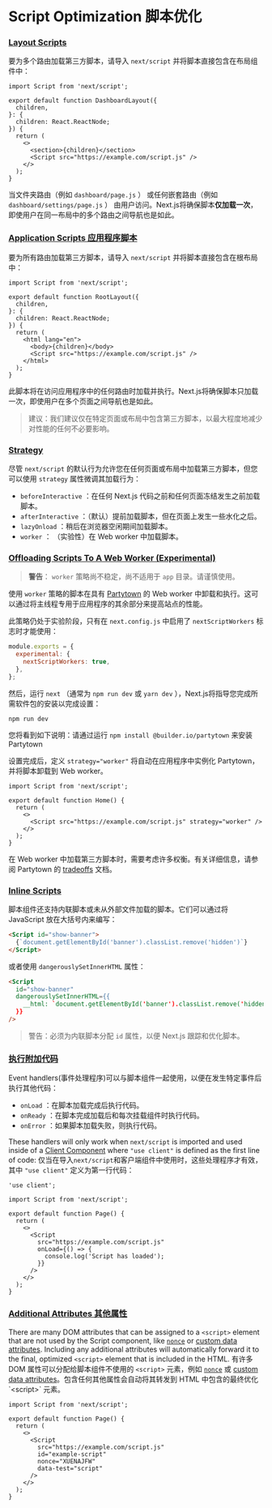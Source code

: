 # Script Optimization 脚本优化

### [Layout Scripts](https://nextjs.org/docs/app/building-your-application/optimizing/scripts#layout-scripts)

要为多个路由加载第三方脚本，请导入 `next/script` 并将脚本直接包含在布局组件中：

```tsx
import Script from 'next/script';
 
export default function DashboardLayout({
  children,
}: {
  children: React.ReactNode;
}) {
  return (
    <>
      <section>{children}</section>
      <Script src="https://example.com/script.js" />
    </>
  );
}
```

当文件夹路由（例如 `dashboard/page.js` ） 或任何嵌套路由（例如 `dashboard/settings/page.js` ） 由用户访问。Next.js将确保脚本**仅加载一次**，即使用户在同一布局中的多个路由之间导航也是如此。

### [Application Scripts 应用程序脚本](https://nextjs.org/docs/app/building-your-application/optimizing/scripts#application-scripts)

要为所有路由加载第三方脚本，请导入 `next/script` 并将脚本直接包含在根布局中：

```tsx
import Script from 'next/script';
 
export default function RootLayout({
  children,
}: {
  children: React.ReactNode;
}) {
  return (
    <html lang="en">
      <body>{children}</body>
      <Script src="https://example.com/script.js" />
    </html>
  );
}
```

此脚本将在访问应用程序中的任何路由时加载并执行。Next.js将确保脚本只加载一次，即使用户在多个页面之间导航也是如此。

> 建议：我们建议仅在特定页面或布局中包含第三方脚本，以最大程度地减少对性能的任何不必要影响。

### [Strategy](https://nextjs.org/docs/app/building-your-application/optimizing/scripts#strategy)

尽管 `next/script` 的默认行为允许您在任何页面或布局中加载第三方脚本，但您可以使用 `strategy` 属性微调其加载行为：

- `beforeInteractive` ：在任何 Next.js 代码之前和任何页面冻结发生之前加载脚本。
- `afterInteractive` ：（默认）提前加载脚本，但在页面上发生一些水化之后。
- `lazyOnload` ：稍后在浏览器空闲期间加载脚本。
- `worker` ： （实验性）在 Web worker 中加载脚本。

### [Offloading Scripts To A Web Worker (Experimental) ](https://nextjs.org/docs/app/building-your-application/optimizing/scripts#offloading-scripts-to-a-web-worker-experimental)

> **警告**： `worker` 策略尚不稳定，尚不适用于 `app` 目录。请谨慎使用。

使用 `worker` 策略的脚本在具有 [Partytown](https://partytown.builder.io/) 的 Web worker 中卸载和执行。这可以通过将主线程专用于应用程序的其余部分来提高站点的性能。

此策略仍处于实验阶段，只有在 `next.config.js` 中启用了 `nextScriptWorkers` 标志时才能使用：

```js
module.exports = {
  experimental: {
    nextScriptWorkers: true,
  },
};
```

然后，运行 `next` （通常为 `npm run dev` 或 `yarn dev` ），Next.js将指导您完成所需软件包的安装以完成设置：

```terminal
npm run dev
```

您将看到如下说明：请通过运行 `npm install @builder.io/partytown` 来安装 Partytown

设置完成后，定义 `strategy="worker"` 将自动在应用程序中实例化 Partytown，并将脚本卸载到 Web worker。

```tsx
import Script from 'next/script';
 
export default function Home() {
  return (
    <>
      <Script src="https://example.com/script.js" strategy="worker" />
    </>
  );
}
```

在 Web worker 中加载第三方脚本时，需要考虑许多权衡。有关详细信息，请参阅 Partytown 的 [tradeoffs](https://partytown.builder.io/trade-offs) 文档。

### [Inline Scripts](https://nextjs.org/docs/app/building-your-application/optimizing/scripts#inline-scripts)

脚本组件还支持内联脚本或未从外部文件加载的脚本。它们可以通过将 JavaScript 放在大括号内来编写：

```html
<Script id="show-banner">
  {`document.getElementById('banner').classList.remove('hidden')`}
</Script>
```

或者使用 `dangerouslySetInnerHTML` 属性：

```html
<Script
  id="show-banner"
  dangerouslySetInnerHTML={{
    __html: `document.getElementById('banner').classList.remove('hidden')`,
  }}
/>
```

> 警告：必须为内联脚本分配 `id` 属性，以便 Next.js 跟踪和优化脚本。

### [执行附加代码](https://nextjs.org/docs/app/building-your-application/optimizing/scripts#executing-additional-code)

Event handlers(事件处理程序)可以与脚本组件一起使用，以便在发生特定事件后执行其他代码：

- `onLoad` ：在脚本加载完成后执行代码。
- `onReady` ：在脚本完成加载后和每次挂载组件时执行代码。
- `onError` ：如果脚本加载失败，则执行代码。

These handlers will only work when `next/script` is imported and used inside of a [Client Component](https://nextjs.org/docs/getting-started/react-essentials) where `"use client"` is defined as the first line of code:
仅当在导入`next/script`和客户端组件中使用时，这些处理程序才有效，其中 `"use client"` 定义为第一行代码：

```tsx
'use client';
 
import Script from 'next/script';
 
export default function Page() {
  return (
    <>
      <Script
        src="https://example.com/script.js"
        onLoad={() => {
          console.log('Script has loaded');
        }}
      />
    </>
  );
}
```

### [Additional Attributes 其他属性](https://nextjs.org/docs/app/building-your-application/optimizing/scripts#additional-attributes)

There are many DOM attributes that can be assigned to a `<script>` element that are not used by the Script component, like [`nonce`](https://developer.mozilla.org/en-US/docs/Web/HTML/Global_attributes/nonce) or [custom data attributes](https://developer.mozilla.org/en-US/docs/Web/HTML/Global_attributes/data-*). Including any additional attributes will automatically forward it to the final, optimized `<script>` element that is included in the HTML.
有许多 DOM 属性可以分配给脚本组件不使用的 `<script>` 元素，例如  [`nonce`](https://developer.mozilla.org/en-US/docs/Web/HTML/Global_attributes/nonce) 或 [custom data attributes](https://developer.mozilla.org/en-US/docs/Web/HTML/Global_attributes/data-*)。包含任何其他属性会自动将其转发到 HTML 中包含的最终优化 `<script>` 元素。

```tsx
import Script from 'next/script';
 
export default function Page() {
  return (
    <>
      <Script
        src="https://example.com/script.js"
        id="example-script"
        nonce="XUENAJFW"
        data-test="script"
      />
    </>
  );
}
```

